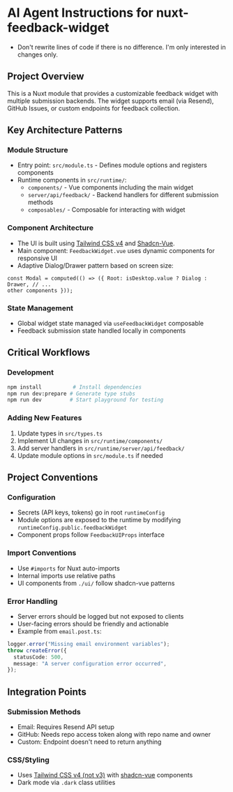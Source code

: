 # AI Agent Instructions for nuxt-feedback-widget

- Don't rewrite lines of code if there is no difference. I'm only interested in changes only.

## Project Overview

This is a Nuxt module that provides a customizable feedback widget with multiple submission backends. The widget supports email (via Resend), GitHub Issues, or custom endpoints for feedback collection.

## Key Architecture Patterns

### Module Structure

- Entry point: `src/module.ts` - Defines module options and registers components
- Runtime components in `src/runtime/`:
  - `components/` - Vue components including the main widget
  - `server/api/feedback/` - Backend handlers for different submission methods
  - `composables/` - Composable for interacting with widget

### Component Architecture

- The UI is built using [Tailwind CSS v4](https://tailwindcss.com/docs/upgrade-guide) and [Shadcn-Vue](https://www.shadcn-vue.com/docs/introduction.html).
- Main component: `FeedbackWidget.vue` uses dynamic components for responsive UI
- Adaptive Dialog/Drawer pattern based on screen size:

```vue
const Modal = computed(() => ({ Root: isDesktop.value ? Dialog : Drawer, // ...
other components }));
```

### State Management

- Global widget state managed via `useFeedbackWidget` composable
- Feedback submission state handled locally in components

## Critical Workflows

### Development

```bash
npm install          # Install dependencies
npm run dev:prepare # Generate type stubs
npm run dev         # Start playground for testing
```

### Adding New Features

1. Update types in `src/types.ts`
2. Implement UI changes in `src/runtime/components/`
3. Add server handlers in `src/runtime/server/api/feedback/`
4. Update module options in `src/module.ts` if needed

## Project Conventions

### Configuration

- Secrets (API keys, tokens) go in root `runtimeConfig`
- Module options are exposed to the runtime by modifying `runtimeConfig.public.feedbackWidget`
- Component props follow `FeedbackUIProps` interface

### Import Conventions

- Use `#imports` for Nuxt auto-imports
- Internal imports use relative paths
- UI components from `./ui/` follow shadcn-vue patterns

### Error Handling

- Server errors should be logged but not exposed to clients
- User-facing errors should be friendly and actionable
- Example from `email.post.ts`:

```typescript
logger.error("Missing email environment variables");
throw createError({
  statusCode: 500,
  message: "A server configuration error occurred",
});
```

## Integration Points

### Submission Methods

- Email: Requires Resend API setup
- GitHub: Needs repo access token along with repo name and owner
- Custom: Endpoint doesn't need to return anything

### CSS/Styling

- Uses [Tailwind CSS v4 (not v3)](https://tailwindcss.com/docs/upgrade-guide) with [shadcn-vue](https://www.shadcn-vue.com/docs/introduction.html) components
- Dark mode via `.dark` class utilities
